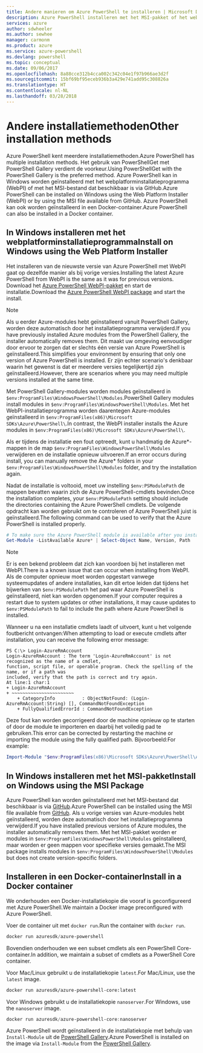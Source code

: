 ```yaml
---
title: Andere manieren om Azure PowerShell te installeren | Microsoft Docs
description: Azure PowerShell installeren met het MSI-pakket of het webplatforminstallatieprogramma.
services: azure
author: sdwheeler
ms.author: sewhee
manager: carmonm
ms.product: azure
ms.service: azure-powershell
ms.devlang: powershell
ms.topic: conceptual
ms.date: 09/06/2017
ms.openlocfilehash: 8a88cce312b4cca002c342c04e1f97b966ae3d2f
ms.sourcegitcommit: 15bf69bf95eceb936b3a429e741add95c308826a
ms.translationtype: HT
ms.contentlocale: nl-NL
ms.lasthandoff: 03/28/2018
---
```

# <a name="other-installation-methods"></a><span data-ttu-id="7fb52-103">Andere installatiemethoden</span><span class="sxs-lookup"><span data-stu-id="7fb52-103">Other installation methods</span></span>

<span data-ttu-id="7fb52-104">Azure PowerShell kent meerdere installatiemethoden.</span><span class="sxs-lookup"><span data-stu-id="7fb52-104">Azure PowerShell has multiple installation methods.</span></span> <span data-ttu-id="7fb52-105">Het gebruik van PowerShellGet met PowerShell Gallery verdient de voorkeur.</span><span class="sxs-lookup"><span data-stu-id="7fb52-105">Using PowerShellGet with the PowerShell Gallery is the preferred method.</span></span> <span data-ttu-id="7fb52-106">Azure PowerShell kan in Windows worden geïnstalleerd met het webplatforminstallatieprogramma (WebPI) of met het MSI-bestand dat beschikbaar is via GitHub.</span><span class="sxs-lookup"><span data-stu-id="7fb52-106">Azure PowerShell can be installed on Windows using the Web Platform Installer (WebPI) or by using the MSI file available from GitHub.</span></span> <span data-ttu-id="7fb52-107">Azure PowerShell kan ook worden geïnstalleerd in een Docker-container.</span><span class="sxs-lookup"><span data-stu-id="7fb52-107">Azure PowerShell can also be installed in a Docker container.</span></span>

## <a name="install-on-windows-using-the-web-platform-installer"></a><span data-ttu-id="7fb52-108">In Windows installeren met het webplatforminstallatieprogramma</span><span class="sxs-lookup"><span data-stu-id="7fb52-108">Install on Windows using the Web Platform Installer</span></span>

<span data-ttu-id="7fb52-109">Het installeren van de nieuwste versie van Azure PowerShell met WebPI gaat op dezelfde manier als bij vorige versies.</span><span class="sxs-lookup"><span data-stu-id="7fb52-109">Installing the latest Azure PowerShell from WebPI is the same as it was for previous versions.</span></span>
<span data-ttu-id="7fb52-110">Download het [Azure PowerShell WebPI-pakket](http://aka.ms/webpi-azps) en start de installatie.</span><span class="sxs-lookup"><span data-stu-id="7fb52-110">Download the [Azure PowerShell WebPI package](http://aka.ms/webpi-azps) and start the install.</span></span>

> [!NOTE]
> <span data-ttu-id="7fb52-111">Als u eerder Azure-modules hebt geïnstalleerd vanuit PowerShell Gallery, worden deze automatisch door het installatieprogramma verwijderd.</span><span class="sxs-lookup"><span data-stu-id="7fb52-111">If you have previously installed Azure modules from the PowerShell Gallery, the installer automatically removes them.</span></span> <span data-ttu-id="7fb52-112">Dit maakt uw omgeving eenvoudiger door ervoor te zorgen dat er slechts één versie van Azure PowerShell is geïnstalleerd.</span><span class="sxs-lookup"><span data-stu-id="7fb52-112">This simplifies your environment by ensuring that only one version of Azure PowerShell is installed.</span></span> <span data-ttu-id="7fb52-113">Er zijn echter scenario's denkbaar waarin het gewenst is dat er meerdere versies tegelijkertijd zijn geïnstalleerd.</span><span class="sxs-lookup"><span data-stu-id="7fb52-113">However, there are scenarios where you may need multiple versions installed at the same time.</span></span>
>
> <span data-ttu-id="7fb52-114">Met PowerShell Gallery-modules worden modules geïnstalleerd in `$env:ProgramFiles\WindowsPowerShell\Modules`.</span><span class="sxs-lookup"><span data-stu-id="7fb52-114">PowerShell Gallery modules install modules in `$env:ProgramFiles\WindowsPowerShell\Modules`.</span></span> <span data-ttu-id="7fb52-115">Met het WebPI-installatieprogramma worden daarentegen Azure-modules geïnstalleerd in `$env:ProgramFiles(x86)\Microsoft SDKs\Azure\PowerShell\`.</span><span class="sxs-lookup"><span data-stu-id="7fb52-115">In contrast, the WebPI installer installs the Azure modules in `$env:ProgramFiles(x86)\Microsoft SDKs\Azure\PowerShell\`.</span></span>
>
> <span data-ttu-id="7fb52-116">Als er tijdens de installatie een fout optreedt, kunt u handmatig de Azure\*-mappen in de map `$env:ProgramFiles\WindowsPowerShell\Modules` verwijderen en de installatie opnieuw uitvoeren.</span><span class="sxs-lookup"><span data-stu-id="7fb52-116">If an error occurs during install, you can manually remove the Azure\* folders in your `$env:ProgramFiles\WindowsPowerShell\Modules` folder, and try the installation again.</span></span>

<span data-ttu-id="7fb52-117">Nadat de installatie is voltooid, moet uw instelling `$env:PSModulePath` de mappen bevatten waarin zich de Azure PowerShell-cmdlets bevinden.</span><span class="sxs-lookup"><span data-stu-id="7fb52-117">Once the installation completes, your `$env:PSModulePath` setting should include the directories containing the Azure PowerShell cmdlets.</span></span> <span data-ttu-id="7fb52-118">De volgende opdracht kan worden gebruikt om te controleren of Azure PowerShell juist is geïnstalleerd.</span><span class="sxs-lookup"><span data-stu-id="7fb52-118">The following command can be used to verify that the Azure PowerShell is installed properly.</span></span>

```powershell
# To make sure the Azure PowerShell module is available after you install
Get-Module -ListAvailable Azure* | Select-Object Name, Version, Path
```

> [!NOTE]
> <span data-ttu-id="7fb52-119">Er is een bekend probleem dat zich kan voordoen bij het installeren met WebPI.</span><span class="sxs-lookup"><span data-stu-id="7fb52-119">There is a known issue that can occur when installing from WebPI.</span></span> <span data-ttu-id="7fb52-120">Als de computer opnieuw moet worden opgestart vanwege systeemupdates of andere installaties, kan dit ertoe leiden dat tijdens het bijwerken van `$env:PSModulePath` het pad waar Azure PowerShell is geïnstalleerd, niet kan worden opgenomen.</span><span class="sxs-lookup"><span data-stu-id="7fb52-120">If your computer requires a restart due to system updates or other installations, it may cause updates to `$env:PSModulePath` to fail to include the path where Azure PowerShell is installed.</span></span>

<span data-ttu-id="7fb52-121">Wanneer u na een installatie cmdlets laadt of uitvoert, kunt u het volgende foutbericht ontvangen:</span><span class="sxs-lookup"><span data-stu-id="7fb52-121">When attempting to load or execute cmdlets after installation, you can receive the following error message:</span></span>

```
PS C:\> Login-AzureRmAccount
Login-AzureRmAccount : The term 'Login-AzureRmAccount' is not recognized as the name of a cmdlet,
function, script file, or operable program. Check the spelling of the name, or if a path was
included, verify that the path is correct and try again.
At line:1 char:1
+ Login-AzureRmAccount
+ ~~~~~~~~~~~~~~~~~~~~~~~
    + CategoryInfo          : ObjectNotFound: (Login-AzureRmAccount:String) [], CommandNotFoundException
    + FullyQualifiedErrorId : CommandNotFoundException
```

<span data-ttu-id="7fb52-122">Deze fout kan worden gecorrigeerd door de machine opnieuw op te starten of door de module te importeren en daarbij het volledig pad te gebruiken.</span><span class="sxs-lookup"><span data-stu-id="7fb52-122">This error can be corrected by restarting the machine or importing the module using the fully qualified path.</span></span> <span data-ttu-id="7fb52-123">Bijvoorbeeld:</span><span class="sxs-lookup"><span data-stu-id="7fb52-123">For example:</span></span>

```powershell
Import-Module "$env:ProgramFiles(x86)\Microsoft SDKs\Azure\PowerShell\AzureRM.psd1"
```

## <a name="install-on-windows-using-the-msi-package"></a><span data-ttu-id="7fb52-124">In Windows installeren met het MSI-pakket</span><span class="sxs-lookup"><span data-stu-id="7fb52-124">Install on Windows using the MSI Package</span></span>

<span data-ttu-id="7fb52-125">Azure PowerShell kan worden geïnstalleerd met het MSI-bestand dat beschikbaar is via [GitHub](https://aka.ms/azps-release).</span><span class="sxs-lookup"><span data-stu-id="7fb52-125">Azure PowerShell can be installed using the MSI file available from [GitHub](https://aka.ms/azps-release).</span></span> <span data-ttu-id="7fb52-126">Als u vorige versies van Azure-modules hebt geïnstalleerd, worden deze automatisch door het installatieprogramma verwijderd.</span><span class="sxs-lookup"><span data-stu-id="7fb52-126">If you have installed previous versions of Azure modules, the installer automatically removes them.</span></span> <span data-ttu-id="7fb52-127">Met het MSI-pakket worden er modules in `$env:ProgramFiles\WindowsPowerShell\Modules` geïnstalleerd, maar worden er geen mappen voor specifieke versies gemaakt.</span><span class="sxs-lookup"><span data-stu-id="7fb52-127">The MSI package installs modules in `$env:ProgramFiles\WindowsPowerShell\Modules` but does not create version-specific folders.</span></span>

## <a name="install-in-a-docker-container"></a><span data-ttu-id="7fb52-128">Installeren in een Docker-container</span><span class="sxs-lookup"><span data-stu-id="7fb52-128">Install in a Docker container</span></span>

<span data-ttu-id="7fb52-129">We onderhouden een Docker-installatiekopie die vooraf is geconfigureerd met Azure PowerShell.</span><span class="sxs-lookup"><span data-stu-id="7fb52-129">We maintain a Docker image preconfigured with Azure PowerShell.</span></span>

<span data-ttu-id="7fb52-130">Voer de container uit met `docker run`.</span><span class="sxs-lookup"><span data-stu-id="7fb52-130">Run the container with `docker run`.</span></span>

```powershell
docker run azuresdk/azure-powershell
```

<span data-ttu-id="7fb52-131">Bovendien onderhouden we een subset cmdlets als een PowerShell Core-container.</span><span class="sxs-lookup"><span data-stu-id="7fb52-131">In addition, we maintain a subset of cmdlets as a PowerShell Core container.</span></span>

<span data-ttu-id="7fb52-132">Voor Mac/Linux gebruikt u de installatiekopie `latest`.</span><span class="sxs-lookup"><span data-stu-id="7fb52-132">For Mac/Linux, use the `latest` image.</span></span>

```bash
docker run azuresdk/azure-powershell-core:latest
```

<span data-ttu-id="7fb52-133">Voor Windows gebruikt u de installatiekopie `nanoserver`.</span><span class="sxs-lookup"><span data-stu-id="7fb52-133">For Windows, use the `nanoserver` image.</span></span>

```powershell
docker run azuresdk/azure-powershell-core:nanoserver
```

<span data-ttu-id="7fb52-134">Azure PowerShell wordt geïnstalleerd in de installatiekopie met behulp van `Install-Module` uit de [PowerShell Gallery](https://www.powershellgallery.com/).</span><span class="sxs-lookup"><span data-stu-id="7fb52-134">Azure PowerShell is installed on the image via `Install-Module` from the [PowerShell Gallery](https://www.powershellgallery.com/).</span></span>

